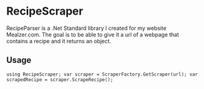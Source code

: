 # RecipeScraper

RecipeParser is a .Net Standard library I created for my website Mealzer.com. The goal is to be able to give it a url of a webpage that contains a recipe and it returns an object.

## Usage

`using RecipeScraper;
var scraper = ScraperFactory.GetScraper(url);
var scrapedRecipe = scraper.ScrapeRecipe();
`
